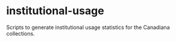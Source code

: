 # institutional-usage
Scripts to generate institutional usage statistics for the Canadiana collections. 
